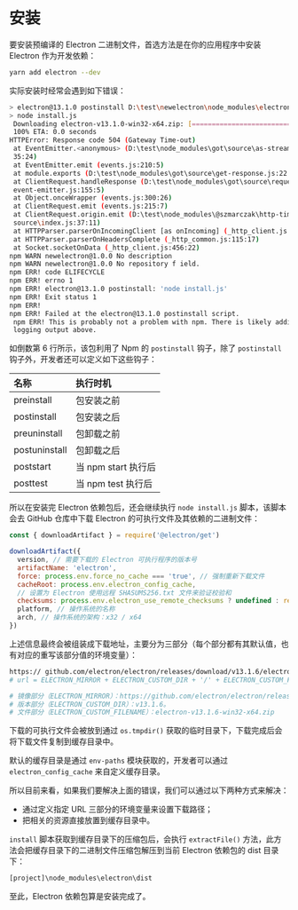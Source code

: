 # 安装

要安装预编译的 Electron 二进制文件，首选方法是在你的应用程序中安装 Electron 作为开发依赖：

```bash
yarn add electron --dev
```

实际安装时经常会遇到如下错误：

```bash
> electron@13.1.0 postinstall D:\test\newelectron\node_modules\electron
> node install.js
 Downloading electron-v13.1.0-win32-x64.zip: [==============================]
 100% ETA: 0.0 seconds
HTTPError: Response code 504 (Gateway Time-out)
 at EventEmitter.<anonymous> (D:\test\node_modules\got\source\as-stream.js:
 35:24)
 at EventEmitter.emit (events.js:210:5)
 at module.exports (D:\test\node_modules\got\source\get-response.js:22:10)
 at ClientRequest.handleResponse (D:\test\node_modules\got\source\request-as-
 event-emitter.js:155:5)
 at Object.onceWrapper (events.js:300:26)
 at ClientRequest.emit (events.js:215:7)
 at ClientRequest.origin.emit (D:\test\node_modules\@szmarczak\http-timer\
 source\index.js:37:11)
 at HTTPParser.parserOnIncomingClient [as onIncoming] (_http_client.js:583:27)
 at HTTPParser.parserOnHeadersComplete (_http_common.js:115:17)
 at Socket.socketOnData (_http_client.js:456:22)
npm WARN newelectron@1.0.0 No description
npm WARN newelectron@1.0.0 No repository f ield.
npm ERR! code ELIFECYCLE
npm ERR! errno 1
npm ERR! electron@13.1.0 postinstall: 'node install.js'
npm ERR! Exit status 1
npm ERR!
npm ERR! Failed at the electron@13.1.0 postinstall script.
 npm ERR! This is probably not a problem with npm. There is likely additional
 logging output above.
```

如倒数第 6 行所示，该包利用了 Npm 的 `postinstall` 钩子，除了 `postinstall` 钩子外，开发者还可以定义如下这些钩子：

| 名称          | 执行时机            |
| :------------ | :------------------ |
| preinstall    | 包安装之前          |
| postinstall   | 包安装之后          |
| preuninstall  | 包卸载之前          |
| postuninstall | 包卸载之后          |
| poststart     | 当 npm start 执行后 |
| posttest      | 当 npm test 执行后  |

所以在安装完 Electron 依赖包后，还会继续执行 `node install.js` 脚本，该脚本会去 GitHub 仓库中下载 Electron 的可执行文件及其依赖的二进制文件：

```js
const { downloadArtifact } = require('@electron/get')

downloadArtifact({
  version, // 需要下载的 Electron 可执行程序的版本号
  artifactName: 'electron',
  force: process.env.force_no_cache === 'true', // 强制重新下载文件
  cacheRoot: process.env.electron_config_cache,
  // 设置为 Electron 使用远程 SHASUMS256.txt 文件来验证校验和
  checksums: process.env.electron_use_remote_checksums ? undefined : require('./checksums.json'),
  platform, // 操作系统的名称
  arch, // 操作系统的架构：x32 / x64
})
```

上述信息最终会被组装成下载地址，主要分为三部分（每个部分都有其默认值，也有对应的重写该部分值的环境变量）：

```bash
https:// github.com/electron/electron/releases/download/v13.1.6/electron-v13.1.6-win32-x64.zip
# url = ELECTRON_MIRROR + ELECTRON_CUSTOM_DIR + '/' + ELECTRON_CUSTOM_FILENAME

# 镜像部分（ELECTRON_MIRROR）：https://github.com/electron/electron/releases/download/。
# 版本部分（ELECTRON_CUSTOM_DIR）：v13.1.6。
# 文件部分（ELECTRON_CUSTOM_FILENAME）：electron-v13.1.6-win32-x64.zip
```

下载的可执行文件会被放到通过 `os.tmpdir()` 获取的临时目录下，下载完成后会将下载文件复制到缓存目录中。

默认的缓存目录是通过 `env-paths` 模块获取的，开发者可以通过 `electron_config_cache` 来自定义缓存目录。

所以目前来看，如果我们要解决上面的错误，我们可以通过以下两种方式来解决：

- 通过定义指定 URL 三部分的环境变量来设置下载路径；
- 把相关的资源直接放置到缓存目录中。

`install` 脚本获取到缓存目录下的压缩包后，会执行 `extractFile()` 方法，此方法会把缓存目录下的二进制文件压缩包解压到当前 Electron 依赖包的 dist 目录下：

```bash
[project]\node_modules\electron\dist
```

至此，Electron 依赖包算是安装完成了。
